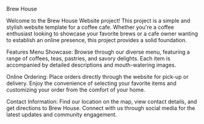 Brew House

Welcome to the Brew House Website project! This project is a simple and stylish website template for a coffee cafe. Whether you're a coffee enthusiast looking to showcase your favorite brews or a cafe owner wanting to establish an online presence, this project provides a solid foundation.

Features
Menu Showcase: Browse through our diverse menu, featuring a range of coffees, teas, pastries, and savory delights. Each item is accompanied by detailed descriptions and mouth-watering images.

Online Ordering: Place orders directly through the website for pick-up or delivery. Enjoy the convenience of selecting your favorite items and customizing your order from the comfort of your home.

Contact Information: Find our location on the map, view contact details, and get directions to Brew House. Connect with us through social media for the latest updates and community engagement.

